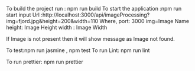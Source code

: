 To build the project run : npm run build
To start the application :npm run start
input Url :http://localhost:3000/api/imageProcessing?img=fjord.jpg&height=200&width=110
Where,
port: 3000
img=Image Name
height: Image Height
width : Image Width

If Image is not present then it will show message as Image not found.

To test:npm run jasmine ,
        npm test
To run Lint: npm run lint

To run prettier: npm run prettier


